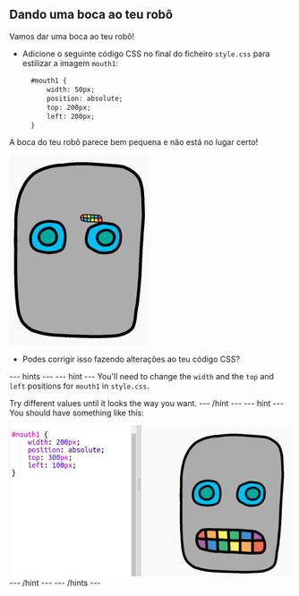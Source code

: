 ## Dando uma boca ao teu robô

Vamos dar uma boca ao teu robô!

- Adicione o seguinte código CSS no final do ficheiro ` style.css ` para estilizar a imagem ` mouth1 `:
    
        #mouth1 {
            width: 50px;
            position: absolute;
            top: 200px;
            left: 200px;
        }
        

A boca do teu robô parece bem pequena e não está no lugar certo!

![screenshot](images/robot-mouth.png)

- Podes corrigir isso fazendo alterações ao teu código CSS?

\--- hints \--- \--- hint \--- You'll need to change the `width` and the `top` and `left` positions for `mouth1` in `style.css`.

Try different values until it looks the way you want. \--- /hint \--- \--- hint \--- You should have something like this:

![screenshot](images/robot-mouth-code.png) \--- /hint \--- \--- /hints \---